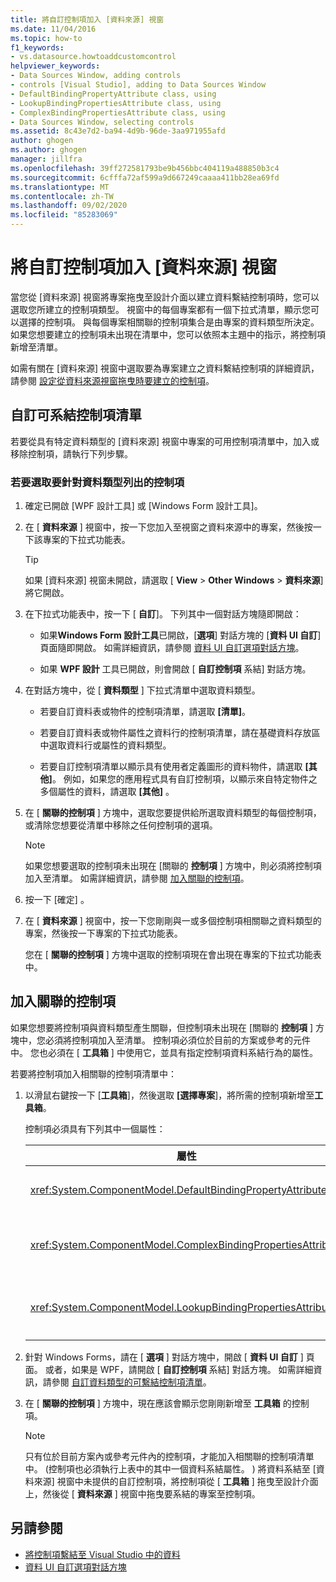 ```yaml
---
title: 將自訂控制項加入 [資料來源] 視窗
ms.date: 11/04/2016
ms.topic: how-to
f1_keywords:
- vs.datasource.howtoaddcustomcontrol
helpviewer_keywords:
- Data Sources Window, adding controls
- controls [Visual Studio], adding to Data Sources Window
- DefaultBindingPropertyAttribute class, using
- LookupBindingPropertiesAttribute class, using
- ComplexBindingPropertiesAttribute class, using
- Data Sources Window, selecting controls
ms.assetid: 8c43e7d2-ba94-4d9b-96de-3aa971955afd
author: ghogen
ms.author: ghogen
manager: jillfra
ms.openlocfilehash: 39ff272581793be9b456bbc404119a488850b3c4
ms.sourcegitcommit: 6cfffa72af599a9d667249caaaa411bb28ea69fd
ms.translationtype: MT
ms.contentlocale: zh-TW
ms.lasthandoff: 09/02/2020
ms.locfileid: "85283069"
---
```

# <a name="add-custom-controls-to-the-data-sources-window"></a>將自訂控制項加入 [資料來源] 視窗

當您從 [資料來源] 視窗將專案拖曳至設計介面以建立資料繫結控制項時，您可以選取您所建立的控制項類型。 視窗中的每個專案都有一個下拉式清單，顯示您可以選擇的控制項。 與每個專案相關聯的控制項集合是由專案的資料類型所決定。 如果您想要建立的控制項未出現在清單中，您可以依照本主題中的指示，將控制項新增至清單。

如需有關在 [資料來源] 視窗中選取要為專案建立之資料繫結控制項的詳細資訊，請參閱 [設定從資料來源視窗拖曳時要建立的控制項](../data-tools/set-the-control-to-be-created-when-dragging-from-the-data-sources-window.md)。

## <a name="customize-the-bindable-controls-list"></a>自訂可系結控制項清單

若要從具有特定資料類型的 [資料來源] 視窗中專案的可用控制項清單中，加入或移除控制項，請執行下列步驟。

### <a name="to-select-the-controls-to-be-listed-for-a-data-type"></a>若要選取要針對資料類型列出的控制項

1. 確定已開啟 [WPF 設計工具] 或 [Windows Form 設計工具]。

2. 在 [ **資料來源** ] 視窗中，按一下您加入至視窗之資料來源中的專案，然後按一下該專案的下拉式功能表。

   > [!TIP]
   > 如果 [資料來源] 視窗未開啟，請選取 [ **View**  >  **Other Windows**  >  **資料來源**] 將它開啟。

3. 在下拉式功能表中，按一下 [ **自訂**]。 下列其中一個對話方塊隨即開啟：

    - 如果**Windows Form 設計工具**已開啟，[**選項**] 對話方塊的 [**資料 UI 自訂**] 頁面隨即開啟。 如需詳細資訊，請參閱 [資料 UI 自訂選項對話方塊](../ide/reference/options-windows-forms-designer-data-ui-customization.md)。

    - 如果 **WPF 設計** 工具已開啟，則會開啟 [ **自訂控制項** 系結] 對話方塊。

4. 在對話方塊中，從 [ **資料類型** ] 下拉式清單中選取資料類型。

    - 若要自訂資料表或物件的控制項清單，請選取 **[清單]**。

    - 若要自訂資料表或物件屬性之資料行的控制項清單，請在基礎資料存放區中選取資料行或屬性的資料類型。

    - 若要自訂控制項清單以顯示具有使用者定義圖形的資料物件，請選取 **[其他]**。 例如，如果您的應用程式具有自訂控制項，以顯示來自特定物件之多個屬性的資料，請選取 **[其他]** 。

5. 在 [ **關聯的控制項** ] 方塊中，選取您要提供給所選取資料類型的每個控制項，或清除您想要從清單中移除之任何控制項的選項。

    > [!NOTE]
    > 如果您想要選取的控制項未出現在 [關聯的 **控制項** ] 方塊中，則必須將控制項加入至清單。 如需詳細資訊，請參閱 [加入關聯的控制項](#add-associated-controls)。

6. 按一下 [確定]  。

7. 在 [ **資料來源** ] 視窗中，按一下您剛剛與一或多個控制項相關聯之資料類型的專案，然後按一下專案的下拉式功能表。

     您在 [ **關聯的控制項** ] 方塊中選取的控制項現在會出現在專案的下拉式功能表中。

## <a name="add-associated-controls"></a>加入關聯的控制項

如果您想要將控制項與資料類型產生關聯，但控制項未出現在 [關聯的 **控制項** ] 方塊中，您必須將控制項加入至清單。 控制項必須位於目前的方案或參考的元件中。 您也必須在 [ **工具箱** ] 中使用它，並具有指定控制項資料系結行為的屬性。

若要將控制項加入相關聯的控制項清單中：

1. 以滑鼠右鍵按一下 [**工具箱**]，然後選取 **[選擇專案**]，將所需的控制項新增至**工具箱**。

     控制項必須具有下列其中一個屬性：

    |屬性|描述|
    |---------------|-----------------|
    |<xref:System.ComponentModel.DefaultBindingPropertyAttribute>|在顯示單一資料行 (或屬性) 資料的簡單控制項（例如）上，執行此屬性 <xref:System.Windows.Forms.TextBox> 。|
    |<xref:System.ComponentModel.ComplexBindingPropertiesAttribute>|在顯示 (或資料表) 資料清單的控制項（例如）上，執行此屬性 <xref:System.Windows.Forms.DataGridView> 。|
    |<xref:System.ComponentModel.LookupBindingPropertiesAttribute>|在顯示 (或資料表) 資料清單的控制項上執行這個屬性，但也需要呈現單一資料行或屬性，例如 <xref:System.Windows.Forms.ComboBox> 。|

2. 針對 Windows Forms，請在 [ **選項** ] 對話方塊中，開啟 [ **資料 UI 自訂** ] 頁面。 或者，如果是 WPF，請開啟 [ **自訂控制項** 系結] 對話方塊。 如需詳細資訊，請參閱 [自訂資料類型的可繫結控制項清單](#customize-the-bindable-controls-list)。

3. 在 [ **關聯的控制項** ] 方塊中，現在應該會顯示您剛剛新增至 **工具箱** 的控制項。

    > [!NOTE]
    > 只有位於目前方案內或參考元件內的控制項，才能加入相關聯的控制項清單中。  (控制項也必須執行上表中的其中一個資料系結屬性。 ) 將資料系結至 [資料來源] 視窗中未提供的自訂控制項，將控制項從 [ **工具箱** ] 拖曳至設計介面上，然後從 [ **資料來源** ] 視窗中拖曳要系結的專案至控制項。

## <a name="see-also"></a>另請參閱

- [將控制項繫結至 Visual Studio 中的資料](../data-tools/bind-controls-to-data-in-visual-studio.md)
- [資料 UI 自訂選項對話方塊](../ide/reference/options-windows-forms-designer-data-ui-customization.md)
